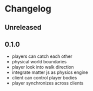# Changelog

## Unreleased

## 0.1.0

- players can catch each other
- physical world boundaries
- player look into walk direction
- integrate matter js as physics engine
- client can control player bodies
- player synchronizes across clients
